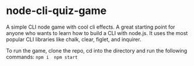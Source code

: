 # node-cli-quiz-game
 A simple CLI node game with cool cli effects.
 A great starting point for anyone who wants to learn how to build a CLI with node.js.
 It uses the most popular CLI libraries like chalk, clear, figlet, and inquirer.

 To run the game, clone the repo, cd into the directory and run the following commands:
    `
    npm i 
    npm start
    `
